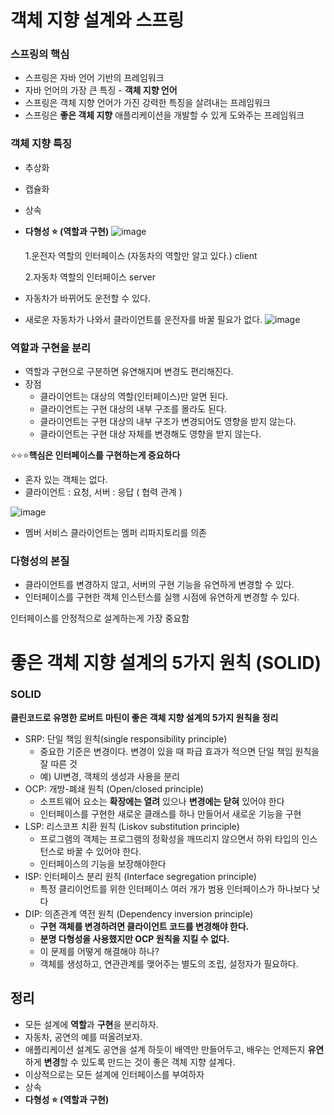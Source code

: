 # 객체 지향 설계와 스프링

### 스프링의 핵심

- 스프링은 자바 언어 기반의 프레임워크
- 자바 언어의 가장 큰 특징 - **객체 지향 언어**
- 스프링은 객체 지향 언어가 가진 강력한 특징을 살려내는 프레임워크
- 스프링은 **좋은 객체 지향** 애플리케이션을 개발할 수 있게 도와주는 프레임워크

### 객체 지향 특징

- 추상화
- 캡슐화
- 상속
- **다형성 ⭐️ (역할과 구현)**
![image](https://github.com/sin-hyunjin/Java-spring-learning/assets/116487398/4d9a5314-d1cd-414d-a565-17b177d50069)


  1.운전자 역할의 인터페이스 (자동차의 역할만 알고 있다.) client

  2.자동차 역할의 인터페이스 server

- 자동차가 바뀌어도 운전할 수 있다.
- 새로운 자동차가 나와서 클라이언트를 운전자를 바꿀 필요가 없다.
![image](https://github.com/sin-hyunjin/Java-spring-learning/assets/116487398/f598ad42-edcb-493a-b68c-272e5ac255f5)

### 역할과 구현을 분리

- 역할과 구현으로 구분하면 유연해지며 변경도 편리해진다.
- 장점
  - 클라이언트는 대상의 역할(인터페이스)만 알면 된다.
  - 클라이언트는 구현 대상의 내부 구조를 몰라도 된다.
  - 클라이언트는 구현 대상의 내부 구조가 변경되어도 영향을 받지 않는다.
  - 클라이언트는 구현 대상 자체를 변경해도 영향을 받지 않는다.

⭐️⭐️⭐️**핵심은 인터페이스를 구현하는게 중요하다**

- 혼자 있는 객체는 없다.
- 클라이언트 : 요청, 서버 : 응답 ( 협력 관계 )

![image](https://github.com/sin-hyunjin/Java-spring-learning/assets/116487398/a6917528-7f1d-4595-bdec-7df0c144bbd0)


- 멤버 서비스 클라이언트는 멤퍼 리파지토리를 의존

### 다형성의 본질

- 클라이언트를 변경하지 않고, 서버의 구현 기능을 유연하게 변경할 수 있다.
- 인터페이스를 구현한 객체 인스턴스를 실행 시점에 유연하게 변경할 수 있다.

인터페이스를 안정적으로 설계하는게 가장 중요함

# 좋은 객체 지향 설계의 5가지 원칙 (SOLID)

### **SOLID**

**클린코드로 유명한 로버트 마틴이 좋은 객체 지향 설계의 5가지 원칙을 정리**

- SRP: 단일 책임 원칙(single responsibility principle)
  - 중요한 기준은 변경이다. 변경이 있을 때 파급 효과가 적으면 단일 책임 원칙을 잘 따른 것
  - 예) UI변경, 객체의 생성과 사용을 분리
- OCP: 개방-폐쇄 원칙 (Open/closed principle)
  - 소프트웨어 요소는 **확장에는 열려** 있으나 **변경에는 닫혀** 있어야 한다
  - 인터페이스를 구현한 새로운 클래스를 하나 만들어서 새로운 기능을 구현
- LSP: 리스코프 치환 원칙 (Liskov substitution principle)
  - 프로그램의 객체는 프로그램의 정확성을 깨뜨리지 않으면서 하위 타입의 인스턴스로 바꿀 수 있어야 한다.
  - 인터페이스의 기능을 보장해야한다
- ISP: 인터페이스 분리 원칙 (Interface segregation principle)
  - 특정 클리이언트를 위한 인터페이스 여러 개가 범용 인터페이스가 하나보다 낫다
- DIP: 의존관계 역전 원칙 (Dependency inversion principle)
  - **구현 객체를 변경하려면 클라이언트 코드를 변경해야 한다.**
  - **분명 다형성을 사용했지만 OCP 원칙을 지킬 수 없다.**
  - 이 문제를 어떻게 해결해야 하나?
  - 객체를 생성하고, 연관관계를 맺어주는 별도의 조립, 설정자가 필요하다.

## 정리

- 모든 설계에 **역할**과 **구현**을 분리하자.
- 자동차, 공연의 예를 떠올려보자.
- 애플리케이션 설계도 공연을 설계 하듯이 배역만 만들어두고, 배우는 언제든지 **유연**하게 **변경**할 수 있도록 만드는 것이 좋은 객체 지향 설계다.
- 이상적으로는 모든 설계에 인터페이스를 부여하자
- 상속
- **다형성 ⭐️ (역할과 구현)**


